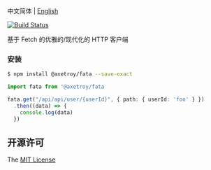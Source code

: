 中文简体 | [English](README_en-US.md)

[![Build Status](https://github.com/axetroy/fata/workflows/test/badge.svg)](https://github.com/axetroy/fata/actions)

基于 Fetch 的优雅的/现代化的 HTTP 客户端

### 安装

```bash
$ npm install @axetroy/fata --save-exact
```

```typescript
import fata from '@axetroy/fata

fata.get("/api/api/user/{userId}", { path: { userId: 'foo' } })
  .then((data) => {
    console.log(data)
  })
```

## 开源许可

The [MIT License](LICENSE)
